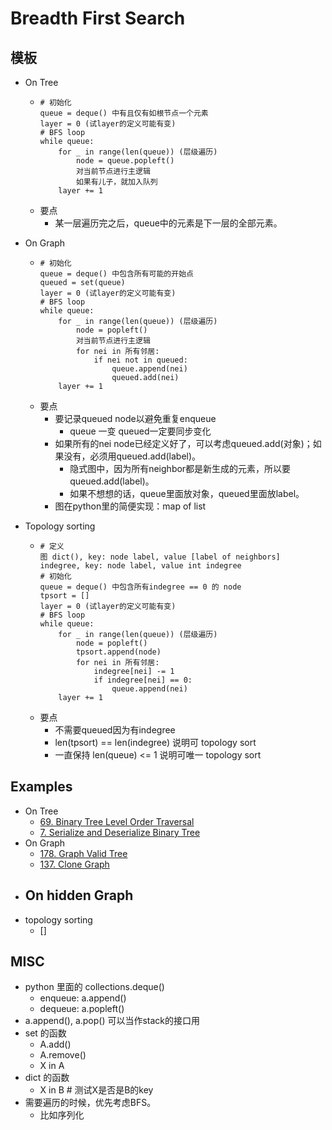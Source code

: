 # Breadth First Search

## 模板
- On Tree
    -   ```
        # 初始化
        queue = deque() 中有且仅有如根节点一个元素
        layer = 0 (试layer的定义可能有变)
        # BFS loop
        while queue:
            for _ in range(len(queue)) (层级遍历)
                node = queue.popleft()
                对当前节点进行主逻辑
                如果有儿子，就加入队列
            layer += 1
        ```
    - 要点
        - 某一层遍历完之后，queue中的元素是下一层的全部元素。

- On Graph
    -   ```
        # 初始化
        queue = deque() 中包含所有可能的开始点
        queued = set(queue)
        layer = 0 (试layer的定义可能有变)
        # BFS loop
        while queue:
            for _ in range(len(queue)) (层级遍历)
                node = popleft()
                对当前节点进行主逻辑
                for nei in 所有邻居:
                    if nei not in queued:
                        queue.append(nei)
                        queued.add(nei)
            layer += 1
        ```
    - 要点
        - 要记录queued node以避免重复enqueue
            - queue 一变 queued一定要同步变化
        - 如果所有的nei node已经定义好了，可以考虑queued.add(对象)；如果没有，必须用queued.add(label)。
            - 隐式图中，因为所有neighbor都是新生成的元素，所以要queued.add(label)。
            - 如果不想想的话，queue里面放对象，queued里面放label。
        - 图在python里的简便实现：map of list
        
- Topology sorting
    -   ```
        # 定义
        图 dict(), key: node label, value [label of neighbors]
        indegree, key: node label, value int indegree
        # 初始化
        queue = deque() 中包含所有indegree == 0 的 node
        tpsort = []
        layer = 0 (试layer的定义可能有变)
        # BFS loop
        while queue:
            for _ in range(len(queue)) (层级遍历)
                node = popleft()
                tpsort.append(node)
                for nei in 所有邻居:
                    indegree[nei] -= 1
                    if indegree[nei] == 0:
                        queue.append(nei)
            layer += 1
        ```
    - 要点
        - 不需要queued因为有indegree
        - len(tpsort) == len(indegree) 说明可 topology sort
        - 一直保持 len(queue) <= 1 说明可唯一 topology sort

## Examples
- On Tree
    - [69. Binary Tree Level Order Traversal](lint69.md)
    - [7. Serialize and Deserialize Binary Tree](lint7.md)
- On Graph
    - [178. Graph Valid Tree](lint178.md)
    - [137. Clone Graph](lint137.md)
- On hidden Graph
    - 
- topology sorting
    - []

## MISC
- python 里面的 collections.deque()
    - enqueue: a.append()
    - dequeue: a.popleft()
- a.append(), a.pop() 可以当作stack的接口用
- set 的函数
    - A.add()
    - A.remove()
    - X in A
- dict 的函数
    - X in B  # 测试X是否是B的key
- 需要遍历的时候，优先考虑BFS。
    - 比如序列化